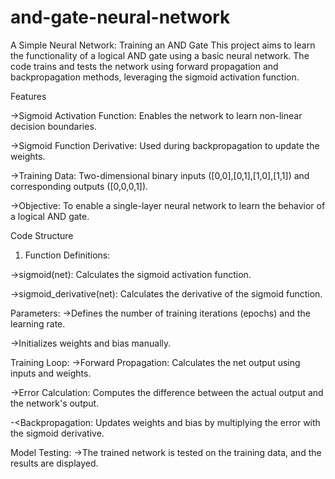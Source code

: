 # and-gate-neural-network
A Simple Neural Network: Training an AND Gate
This project aims to learn the functionality of a logical AND gate using a basic neural network. The code trains and tests the network using forward propagation and backpropagation methods, leveraging the sigmoid activation function.

Features

->Sigmoid Activation Function: Enables the network to learn non-linear decision boundaries.

->Sigmoid Function Derivative: Used during backpropagation to update the weights.

->Training Data: Two-dimensional binary inputs ([0,0],[0,1],[1,0],[1,1]) and corresponding outputs ([0,0,0,1]).

->Objective: To enable a single-layer neural network to learn the behavior of a logical AND gate.

Code Structure

1. Function Definitions:

->sigmoid(net): Calculates the sigmoid activation function.

->sigmoid_derivative(net): Calculates the derivative of the sigmoid function.

Parameters:
->Defines the number of training iterations (epochs) and the learning rate.

->Initializes weights and bias manually.

Training Loop:
->Forward Propagation: Calculates the net output using inputs and weights.

->Error Calculation: Computes the difference between the actual output and the network's output.

-<Backpropagation: Updates weights and bias by multiplying the error with the sigmoid derivative.

Model Testing:
->The trained network is tested on the training data, and the results are displayed.
